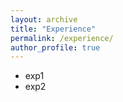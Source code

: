 ```yaml
---
layout: archive
title: "Experience"
permalink: /experience/
author_profile: true
---
```


[comment]: <> (Education)

[comment]: <> (======)
* exp1
* exp2
